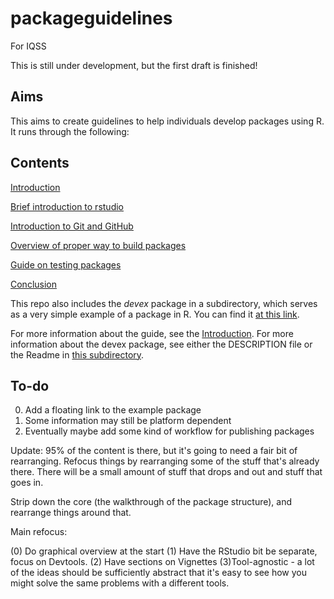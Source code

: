# packageguidelines
For IQSS

This is still under development, but the first draft is finished!

## Aims

This aims to create guidelines to help individuals develop packages using R. It runs through the following:

## Contents

[Introduction](./index.Rmd)

[Brief introduction to rstudio](./rstudioguide.Rmd)

[Introduction to Git and GitHub](./githubguide.Rmd)

[Overview of proper way to build packages](./packagedev.Rmd)

[Guide on testing packages](./testingguide.Rmd)

[Conclusion](./conclusion.Rmd)

This repo also includes the *devex* package in a subdirectory, which serves as a very simple example of a package in R. You can find it [at this link](https://github.com/amspector100/packageguidelines/tree/master/devex). 

For more information about the guide, see the [Introduction](./index.Rmd). For more information about the devex package, see either the DESCRIPTION file or the Readme in [this subdirectory](https://github.com/amspector100/packageguidelines/tree/master/devex). 

## To-do

0. Add a floating link to the example package
1. Some information may still be platform  dependent
2. Eventually maybe add some kind of workflow for publishing packages

Update: 95% of the content is there, but it's going to need a fair bit of rearranging. Refocus things by rearranging some of the stuff that's already there. There will be a small amount of stuff that drops and out and stuff that goes in. 

Strip down the core (the walkthrough of the package structure), and rearrange things around that. 

Main refocus:

(0) Do graphical overview at the start 
(1) Have the RStudio bit be separate, focus on Devtools. 
(2) Have sections on Vignettes 
(3)Tool-agnostic - a lot of the ideas should be sufficiently abstract that it's easy to see how you might
solve the same problems with a different tools. 